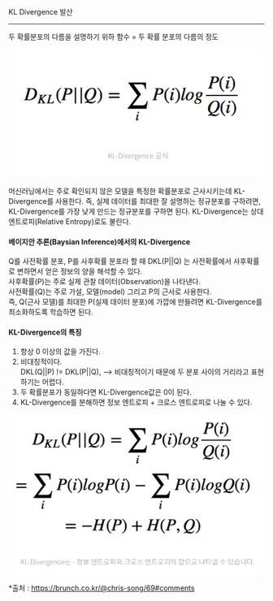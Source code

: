 KL Divergence 발산

------------------

두 확률분포의 다름을 설명하기 위하 함수 = 두 확률 분포의 다름의 정도
<p align="center"><img src="../images/week4_eq_1.png" width="540"></p>
머신러닝에서는 주로 확인되지 않은 모델을 특정한 확률분포로 근사시키는데 KL-Divergence를 사용한다.  
즉, 실제 데이터를 최대한 잘 설명하는 정규분포를 구하려면, KL-Divergence를 가장 낮게 만드는 정규분포를 구하면 된다.  
KL-Divergence는 상대 엔트로피(Relative Entropy)로도 불린다.

#### 베이지안 추론(Baysian Inference)에서의 KL-Divergence  
Q를 사전확률 분포, P를 사후확률 분포라 할 때
DKL(P||Q) 는 사전확률에서 사후확률로 변하면서 얻은 정보의 양을 해석할 수 있다.  
사후확률(P)는 주로 실제 관찰 데이터(Observation)을 나타낸다.  
사전확률(Q)는 주로 가설, 모델(model) 그리고 P의 근사로 사용한다.  
즉, Q(근사 모델)를 최대한 P(실제 데이터 분포)에 가깝에 만들려면 KL-Divergence를 최소화하도록 학습하면 된다.  

#### KL-Divergence의 특징  
1. 항상 0 이상의 값을 가진다.  
2. 비대칭적이다.  
DKL(Q||P) != DKL(P||Q), --> 비대칭적이기 때문에 두 분포 사이의 거리라고 표현하기는 어렵다.  
3. 두 확률분포가 동일하다면 KL-Divergence값은 0이 된다. 
4. KL-Divergence를 분해하면 정보 엔트로피 + 크로스 엔트로피로 나눌 수 있다.  
<p align="center"><img src="../images/week4_eq_2.png" width="540"></p>

*출처 : https://brunch.co.kr/@chris-song/69#comments
